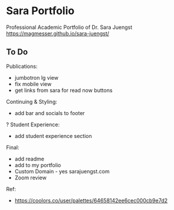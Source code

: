 # Sara Portfolio
Professional Academic Portfolio of Dr. Sara Juengst
https://magmesser.github.io/sara-juengst/

## To Do

Publications:
- jumbotron lg view
- fix mobile view 
- get links from sara for read now buttons

Continuing & Styling:
- add bar and socials to footer

? Student Experience:
- add student experience section

Final:
- add readme
- add to my portfolio
- Custom Domain - yes sarajuengst.com
- Zoom review 

Ref:
- https://coolors.co/user/palettes/64658142ee6cec000cb9e7d2